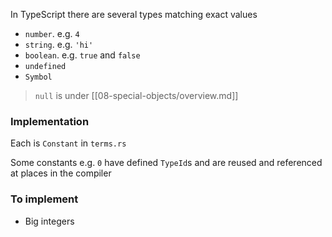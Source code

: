 In TypeScript there are several types matching exact values

- `number`. e.g. `4`
- `string`. e.g. `'hi'`
- `boolean`. e.g. `true` and `false`
- `undefined`
- `Symbol`

> `null` is under [[08-special-objects/overview.md]]

### Implementation

Each is `Constant` in `terms.rs`

Some constants e.g. `0` have defined `TypeId`s and are reused and referenced at places in the compiler

### To implement

- Big integers